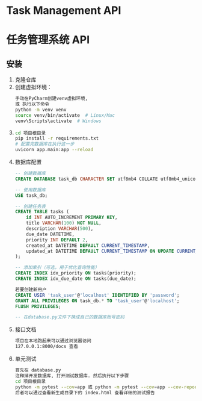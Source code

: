 # Task Management API
# 任务管理系统 API

## 安装

1. 克隆仓库
2. 创建虚拟环境：
   ```bash
   手动在PyCharm创建venv虚拟环境, 
   或 执行以下命令
   python -m venv venv
   source venv/bin/activate  # Linux/Mac
   venv\Scripts\activate  # Windows
3. ```bash
   cd 项目根目录
   pip install -r requirements.txt
   # 配置完数据库在执行这一步
   uvicorn app.main:app --reload
4. 数据库配置
   ```sql
   -- 创建数据库
   CREATE DATABASE task_db CHARACTER SET utf8mb4 COLLATE utf8mb4_unicode_ci;

   -- 使用数据库
   USE task_db;

   -- 创建任务表
   CREATE TABLE tasks (
       id INT AUTO_INCREMENT PRIMARY KEY,
       title VARCHAR(100) NOT NULL,
       description VARCHAR(500),
       due_date DATETIME,
       priority INT DEFAULT 2,
       created_at DATETIME DEFAULT CURRENT_TIMESTAMP,
       updated_at DATETIME DEFAULT CURRENT_TIMESTAMP ON UPDATE CURRENT_TIMESTAMP
   );

   -- 添加索引（可选，用于优化查询性能）
   CREATE INDEX idx_priority ON tasks(priority);
   CREATE INDEX idx_due_date ON tasks(due_date);
   
   若要创建新用户
   CREATE USER 'task_user'@'localhost' IDENTIFIED BY 'password';
   GRANT ALL PRIVILEGES ON task_db.* TO 'task_user'@'localhost';
   FLUSH PRIVILEGES;
   
   -- 在database.py文件下换成自己的数据库账号密码
   
5. 接口文档
   ```bash
   项目在本地跑起来可以通过浏览器访问 
   127.0.0.1:8000/docs 查看
6. 单元测试
   ```bash
   首先在 database.py 
   注释掉开发数据库, 打开测试数据库. 然后执行以下步骤
   cd 项目根目录
   python -m pytest --cov=app 或 python -m pytest --cov=app --cov-report=html
   后者可以通过查看新生成目录下的 index.html 查看详细的测试报告
   